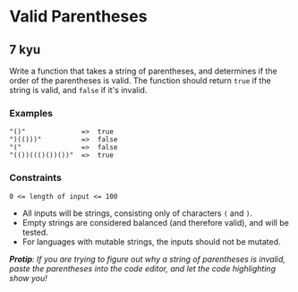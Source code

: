 # Valid Parentheses
## 7 kyu

Write a function that takes a string of parentheses, and determines if the order of the parentheses is valid. The function should return `true` if the string is valid, and `false` if it's invalid.

### Examples
```
"()"              =>  true
")(()))"          =>  false
"("               =>  false
"(())((()())())"  =>  true
```

### Constraints

`0 <= length of input <= 100`

- All inputs will be strings, consisting only of characters `(` and `)`.
- Empty strings are considered balanced (and therefore valid), and will be tested.
- For languages with mutable strings, the inputs should not be mutated.


***Protip**: If you are trying to figure out why a string of parentheses is invalid, paste the parentheses into the code editor, and let the code highlighting show you!*
